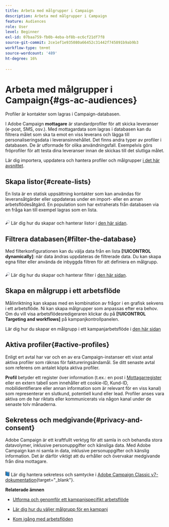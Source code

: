 ```yaml
---
title: Arbeta med målgrupper i Campaign
description: Arbeta med målgrupper i Campaign
feature: Audiences
role: User
level: Beginner
exl-id: 07baa759-fb0b-4eba-bf8b-ec6cf21df7f8
source-git-commit: 2ce1ef1e935080a66452c31442f745891b9ab9b3
workflow-type: tm+mt
source-wordcount: '489'
ht-degree: 16%

---
```


# Arbeta med målgrupper i Campaign{#gs-ac-audiences}

Profiler är kontakter som lagras i Campaign-databasen.

I Adobe Campaign **mottagare** är standardprofiler för att skicka leveranser (e-post, SMS, osv.). Med mottagardata som lagras i databasen kan du filtrera målet som ska ta emot en viss leverans och lägga till personaliseringsdata i leveransinnehållet. Det finns andra typer av profiler i databasen. De är utformade för olika användningsfall. Exempelvis görs fröprofiler för att testa dina leveranser innan de skickas till det slutliga målet.

Lär dig importera, uppdatera och hantera profiler och målgrupper [i det här avsnittet](../audiences/gs-audiences.md).

## Skapa listor{#create-lists}

En lista är en statisk uppsättning kontakter som kan användas för leveransåtgärder eller uppdateras under en import- eller en annan arbetsflödesåtgärd. En population som har extraherats från databasen via en fråga kan till exempel lagras som en lista.

![](../assets/do-not-localize/glass.png) Lär dig hur du skapar och hanterar listor i [den här sidan](../audiences/create-audiences.md).

## Filtrera databasen{#filter-the-database}

Med filterkonfigurationen kan du välja data från en lista **[!UICONTROL dynamically]**: när data ändras uppdateras de filtrerade data. Du kan skapa egna filter eller använda de inbyggda filtren för att definiera en målgrupp.

![](../assets/do-not-localize/glass.png) Lär dig hur du skapar och hanterar filter i [den här sidan](../audiences/create-filters.md).

## Skapa en målgrupp i ett arbetsflöde

Målinriktning kan skapas med en kombination av frågor i en grafisk sekvens i ett arbetsflöde. Ni kan skapa målgrupper som anpassas efter era behov. Om du vill visa arbetsflödesredigeraren klickar du på **[!UICONTROL Targeting and workflows]** på kampanjkontrollpanelen.

Lär dig hur du skapar en målgrupp i ett kampanjarbetsflöde i [den här sidan](https://experienceleague.adobe.com/docs/campaign/automation/campaign-orchestration/marketing-campaign-target.html)


## Aktiva profiler{#active-profiles}

Enligt ert avtal har var och en av era Campaign-instanser ett visst antal aktiva profiler som räknas för faktureringsändamål. Se ditt senaste avtal som referens om antalet köpta aktiva profiler.

**Profil** betyder ett register över information (t.ex.: en post i [Mottagarregister](../dev/datamodel.md) eller en extern tabell som innehåller ett cookie-ID, Kund-ID, mobilidentifierare eller annan information som är relevant för en viss kanal) som representerar en slutkund, potentiell kund eller lead. Profiler anses vara aktiva om de har riktats eller kommunicerats via någon kanal under de senaste tolv månaderna.

<!--
You can monitor the number of active profiles used on your instances directly from Campaign Control Panel. 

![](../assets/do-not-localize/book.png) For more on this, refer to the [Control Panel documentation](https://docs.adobe.com/content/help/en/control-panel/using/performance-monitoring/active-profiles-monitoring.html).
-->

## Sekretess och medgivande{#privacy-and-consent}

Adobe Campaign är ett kraftfullt verktyg för att samla in och behandla stora datavolymer, inklusive personuppgifter och känsliga data. Med Adobe Campaign kan ni samla in data, inklusive personuppgifter och känslig information. Det är därför viktigt att du erhåller och övervakar medgivande från dina mottagare.

![](../assets/do-not-localize/book.png) Lär dig hantera sekretess och samtycke i [Adobe Campaign Classic v7-dokumentation](https://experienceleague.adobe.com/docs/campaign-classic/using/getting-started/privacy/privacy-and-recommendations.html){target=&quot;_blank&quot;}.

**Relaterade ämnen**

* [Utforma och genomför ett kampanjspecifikt arbetsflöde](https://experienceleague.adobe.com/docs/campaign/automation/workflows/introduction/wf-type/campaign-workflows.html)

* [Lär dig hur du väljer målgrupp för en kampanj](https://experienceleague.adobe.com/docs/campaign/automation/campaign-orchestration/marketing-campaign-target.html)

* [Kom igång med arbetsflöden](https://experienceleague.adobe.com/docs/campaign/automation/workflows/introduction/about-workflows.html)

